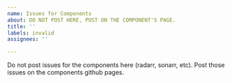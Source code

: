 ```yaml
---
name: Issues for Components
about: DO NOT POST HERE, POST ON THE COMPONENT'S PAGE.
title: ''
labels: invalid
assignees: ''

---
```


Do not post issues for the components here (radarr, sonarr, etc).
Post those issues on the components github pages.
